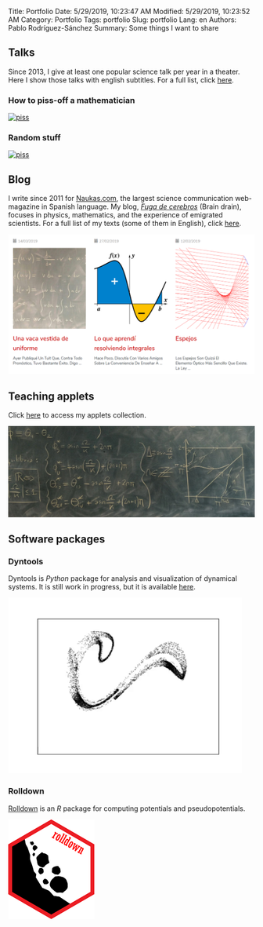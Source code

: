 Title: Portfolio
Date: 5/29/2019, 10:23:47 AM
Modified: 5/29/2019, 10:23:52 AM
Category: Portfolio
Tags: portfolio
Slug: portfolio
Lang: en
Authors: Pablo Rodríguez-Sánchez
Summary: Some things I want to share

## Talks
Since 2013, I give at least one popular science talk per year in a theater. Here I show those talks with english subtitles. For a full list, click [here](https://pabrod.github.io/pages/sci-comm-en.html#sci-comm).

### How to piss-off a mathematician
[![piss](https://img.youtube.com/vi/RbXoYtQq3aY/0.jpg)](https://www.youtube.com/watch?v=RbXoYtQq3aY&yt%3Acc=on)

### Random stuff
[![piss](https://img.youtube.com/vi/6koBb_wKofw/0.jpg)](https://www.youtube.com/watch?v=6koBb_wKofw&yt%3Acc=on)

## Blog
I write since 2011 for [Naukas.com](https://naukas.com), the largest science communication web-magazine in Spanish language. My blog, [_Fuga de cerebros_](https://fuga.naukas.com) (Brain drain), focuses in physics, mathematics, and the experience of emigrated scientists. For a full list of my texts (some of them in English), click [here](https://pabrod.github.io/pages/sci-comm-en.html#sci-comm).

[![fuga](../images/portfolio/fuga.png)](https://fuga.naukas.com)

## Teaching applets
Click [here](https://fuga.naukas.com/categoria/ciencia-interactiva/) to access my applets collection.

[![black](../images/portfolio/blackboard.jpeg)](https://www.geogebra.org/u/pablorodriguez#materials/created)

## Software packages

### Dyntools
Dyntools is _Python_ package for analysis and visualization of dynamical systems. It is still work in progress, but it is available [here](https://github.com/PabRod/phdtools).

[![attractor](../images/portfolio/attractor.gif)](https://github.com/PabRod/phdtools)

### Rolldown
[Rolldown](https://github.com/PabRod/rolldown) is an _R_ package for computing potentials and pseudopotentials.

[![rolldown](../images/portfolio/rolldown.png)](https://github.com/PabRod/rolldown)
